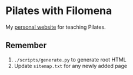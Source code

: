 # Pilates with Filomena

My [personal website](https://pilateswithfilomena.github.io) for teaching Pilates.

## Remember

1. `./scripts/generate.py` to generate root HTML
2. Update `sitemap.txt` for any newly added page
